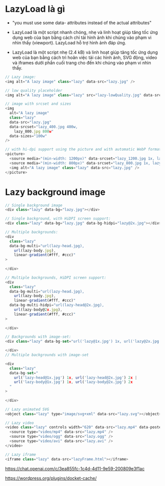 # LazyLoad là gì
-  "you must use some data- attributes instead of the actual attributes"
- LazyLoad là một script nhanh chóng, nhẹ và linh hoạt giúp tăng tốc ứng dụng web của bạn bằng cách chỉ tải hình ảnh khi chúng vào phạm vi nhìn thấy (viewport). LazyLoad hỗ trợ hình ảnh đáp ứng.

- LazyLoad là một script nhẹ (2.4 kB) và linh hoạt giúp tăng tốc ứng dụng web của bạn bằng cách trì hoãn việc tải các hình ảnh, SVG động, video và iframes dưới phần cuối trang cho đến khi chúng vào phạm vi nhìn thấy. 


```javascript
// Lazy image:
<img alt="A lazy image" class="lazy" data-src="lazy.jpg" />

// low quality placeholder
<img alt="A lazy image" class="lazy" src="lazy-lowQuality.jpg" data-src="lazy.jpg" />

// image with srcset and sizes
<img
  alt="A lazy image"
  class="lazy"
  data-src="lazy.jpg"
  data-srcset="lazy_400.jpg 400w, 
    lazy_800.jpg 800w"
  data-sizes="100w"
/>

// with hi-dpi support using the picture and with automatic WebP format selection
<picture>
  <source media="(min-width: 1200px)" data-srcset="lazy_1200.jpg 1x, lazy_2400.jpg 2x" />
  <source media="(min-width: 800px)" data-srcset="lazy_800.jpg 1x, lazy_1600.jpg 2x" />
  <img alt="A lazy image" class="lazy" data-src="lazy.jpg" />
</picture>

```

# Lazy background image
```javascript
// Single background image
<div class="lazy" data-bg="lazy.jpg"></div>

// Single background, with HiDPI screen support:
<div class="lazy" data-bg="lazy.jpg" data-bg-hidpi="lazy@2x.jpg"></div>

// Multiple backgrounds:
<div
  class="lazy"
  data-bg-multi="url(lazy-head.jpg), 
    url(lazy-body.jpg), 
    linear-gradient(#fff, #ccc)"
>
 
</div>

// Multiple backgrounds, HiDPI screen support:
<div
  class="lazy"
  data-bg-multi="url(lazy-head.jpg),
    url(lazy-body.jpg),
    linear-gradient(#fff, #ccc)"
  data-bg-multi-hidpi="url(lazy-head@2x.jpg),
    url(lazy-body@2x.jpg),
    linear-gradient(#fff, #ccc)"
>
 
</div>

// Backgrounds with image-set:
<div class="lazy" data-bg-set="url('lazy@1x.jpg') 1x, url('lazy@2x.jpg') 2x">

</div>
// Multiple backgrounds with image-set

<div
  class="lazy"
  data-bg-set="
    url('lazy-head@1x.jpg') 1x, url('lazy-head@2x.jpg') 2x | 
    url('lazy-body@1x.jpg') 1x, url('lazy-body@2x.jpg') 2x
  "
>
 
</div>

// Lazy animated SVG
<object class="lazy" type="image/svg+xml" data-src="lazy.svg"></object>

// Lazy video
<video class="lazy" controls width="620" data-src="lazy.mp4" data-poster="lazy.jpg">
  <source type="video/mp4" data-src="lazy.mp4" />
  <source type="video/ogg" data-src="lazy.ogg" />
  <source type="video/avi" data-src="lazy.avi" />
</video>

// Lazy iframe
<iframe class="lazy" data-src="lazyFrame.html"></iframe>


```

https://chat.openai.com/c/3ea855fc-1c4d-4d11-9e59-200809e3f1ac

https://wordpress.org/plugins/docket-cache/


